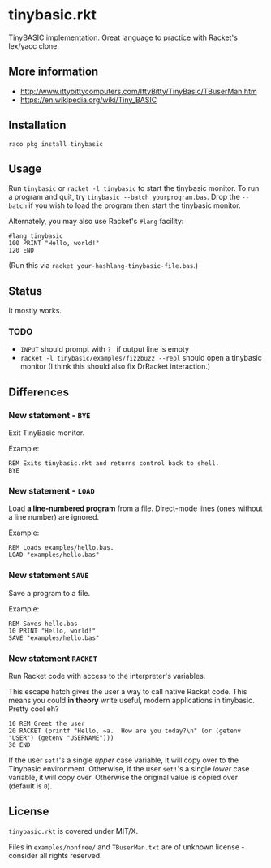 # tinybasic.rkt

TinyBASIC implementation. Great language to practice with Racket's
lex/yacc clone.

## More information

- http://www.ittybittycomputers.com/IttyBitty/TinyBasic/TBuserMan.htm
- https://en.wikipedia.org/wiki/Tiny_BASIC

## Installation

```
raco pkg install tinybasic
```

## Usage

Run `tinybasic` or `racket -l tinybasic` to start the tinybasic monitor.  To
run a program and quit, try `tinybasic --batch yourprogram.bas`.  Drop the
`--batch` if you wish to load the program then start the tinybasic monitor.

Alternately, you may also use Racket's `#lang` facility:

```
#lang tinybasic
100 PRINT "Hello, world!"
120 END
```

(Run this via `racket your-hashlang-tinybasic-file.bas`.)

## Status

It mostly works.

### TODO

- `INPUT` should prompt with `? ` if output line is empty
- `racket -l tinybasic/examples/fizzbuzz --repl` should open a tinybasic
  monitor (I think this should also fix DrRacket interaction.)

## Differences

### New statement - `BYE`

Exit TinyBasic monitor.

Example:

```basic
REM Exits tinybasic.rkt and returns control back to shell.
BYE
```

### New statement - `LOAD`

Load **a line-numbered program** from a file.  Direct-mode lines (ones without
a line number) are ignored.

Example:

```basic
REM Loads examples/hello.bas.
LOAD "examples/hello.bas"
```

### New statement `SAVE`

Save a program to a file.

Example:

```basic
REM Saves hello.bas
10 PRINT "Hello, world!"
SAVE "examples/hello.bas"
```

### New statement `RACKET`

Run Racket code with access to the interpreter's variables.

This escape hatch gives the user a way to call native Racket code.  This means
you could **in theory** write useful, modern applications in tinybasic.  Pretty
cool eh?

```racket
10 REM Greet the user
20 RACKET (printf "Hello, ~a.  How are you today?\n" (or (getenv "USER") (getenv "USERNAME")))
30 END
```

If the user `set!`'s a single *upper* case variable, it will copy over to the
Tinybasic environment.  Otherwise, if the user `set!`'s a single *lower* case
variable, it will copy over.  Otherwise the original value is copied over
(default is `0`).

## License

`tinybasic.rkt` is covered under MIT/X.

Files in `examples/nonfree/` and `TBuserMan.txt` are of unknown license - consider all rights reserved.
